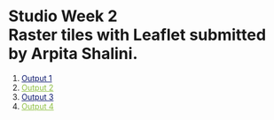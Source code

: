 <html>

<head>
  <title>Studio Week 2: Submission through a github page. </title>
  <!-- Adding in the Leaflet CSS file -->
  <link rel="stylesheet" href="https://unpkg.com/leaflet@1.6.0/dist/leaflet.css" />
  <!-- Adding Leaflet JavaScript file -->
  <script src="https://unpkg.com/leaflet@1.6.0/dist/leaflet.js"></script>
  <!-- Adding styling info for the map -->
  <style type="text/css">
    /* Add a CSS rule that selects an element with the ID "mapId" and gives it a height of 600 pixels */
    #mapId {
     height: 600px;
   }
  </style>
  <!-- Adding styling info for page layout by reading in a CSS file -->
  <link rel="stylesheet" href="styles.css">
</head>

<body>
  <h1>Studio Week 2 <br> Raster tiles with Leaflet submitted by Arpita Shalini.  </h1>
  <!-- Add multiple pages to web page-->
  <!-- active class displays the grey box around current page-->
  <ol>
    <li><a class="active" href="index.html" target="_self" style="color: #09166c" style="list-style-type:square">Output 1</a></li>
    <li><a href="Mapbox-gl-js-cwm.html" target="_self" style="color: #8ebf42" style="list-style-type:square">Output 2</a></li>
    <li><a href="Mapbox-gl-js-ct.html" target="_self" style="color: #09166c" style="list-style-type:square">Output 3</a></li>
    <li><a href="Mapbox-gl-js-bm.html" target="_self" style="color: #8ebf42" style="list-style-type:square">Output 4</a></li>
  </ol>
  <br>

  <!-- Add a div with id="mapId" to give the map somewhere to go -->
  <div id="mapId"></div>
  <script>
    // Create a variable called "map" to house your Leaflet map and all of its functionality
    var map = L.map('mapId').setView([37.754700, -122.420790], 14);
    /* 
     * Use Leaflet's tileLayer method to create a new tile layer, then add it to the map 
     ** Reference: https://leafletjs.com/reference-1.6.0.html#tilelayer
     */
     L.tileLayer('https://{s}.tile.openstreetmap.org/{z}/{x}/{y}.png', {
     attribution: '&copy; <a href="https://www.openstreetmap.org/copyright">OpenStreetMap</a> contributors'
   }).addTo(map);

    /* Try changing out the tile source for something else. Hint: you can find 
     * lots of tile sources here: https://leaflet-extras.github.io/leaflet-providers/preview/ 
     */ 
     L.tileLayer('https://{s}.tile.openstreetmap.fr/hot/{z}/{x}/{y}.png', {
	maxZoom: 19,
	attribution: '&copy; <a href="https://www.openstreetmap.org/copyright">OpenStreetMap</a> contributors, Tiles style by <a href="https://www.hotosm.org/" target="_blank">Humanitarian OpenStreetMap Team</a> hosted by <a href="https://openstreetmap.fr/" target="_blank">OpenStreetMap France</a>'
}).addTo(map);


  </script>
</body>

</html>
